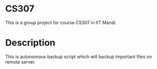# CS307

This is a group project for course CS307 in IIT Mandi.

# Description

This is autonomous backup script which will backup important files on remote server.